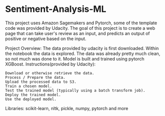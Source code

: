 # Sentiment-Analysis-ML

This project uses Amazon Sagemakers and Pytorch, some of the template code was provided by Udacity. The goal of this project is to create a web page that can take user's review 
as an input, and predicts an output of positive or negative based on the input.

Project Overview:
The data provided by udacity is first downloaded. Within the notebook the data is explored. The data was already pretty much clean, so not much was done to it. 
Model is built and trained using pytorch XGBoost. 
Instructions(provided by Udacity):

	Download or otherwise retrieve the data.
	Process / Prepare the data.
	Upload the processed data to S3.
	Train a chosen model.
	Test the trained model (typically using a batch transform job).
	Deploy the trained model.
	Use the deployed model.

Libraries: scikit-learn, nltk, pickle, numpy, pytorch and more
